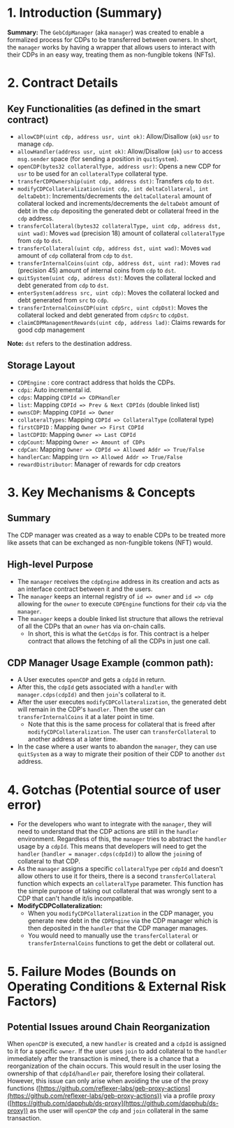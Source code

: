 # 1. Introduction (Summary)

**Summary:** The `GebCdpManager` (aka `manager`) was created to enable a formalized process for CDPs to be transferred between owners. In short, the `manager` works by having a wrapper that allows users to interact with their CDPs in an easy way, treating them as non-fungible tokens (NFTs).

# 2. Contract Details

## Key Functionalities (as defined in the smart contract)

- `allowCDP(uint cdp, address usr, uint ok)`: Allow/Disallow (`ok`) `usr` to manage `cdp`.
- `allowHandler(address usr, uint ok)`: Allow/Disallow (`ok`) `usr` to access `msg.sender` space (for sending a position in `quitSystem`).
- `openCDP(bytes32 collateralType, address usr)`: Opens a new CDP for `usr` to be used for an `collateralType` collateral type.
- `transferCDPOwnership(uint cdp, address dst)`: Transfers `cdp` to `dst`.
- `modifyCDPCollateralization(uint cdp, int deltaCollateral, int deltaDebt)`: Increments/decrements the `deltaCollateral` amount of collateral locked and increments/decrements the `deltaDebt` amount of debt in the `cdp` depositing the generated debt or collateral freed in the `cdp` address.
- `transferCollateral(bytes32 collateralType, uint cdp, address dst, uint wad)`: Moves `wad` (precision 18) amount of collateral `collateralType` from `cdp` to `dst`.
- `transferCollateral(uint cdp, address dst, uint wad)`: Moves `wad` amount of `cdp` collateral from `cdp` to `dst`.
- `transferInternalCoins(uint cdp, address dst, uint rad)`: Moves `rad` (precision 45) amount of internal coins from `cdp` to `dst`.
- `quitSystem(uint cdp, address dst)`: Moves the collateral locked and debt generated from `cdp` to `dst`.
- `enterSystem(address src, uint cdp)`: Moves the collateral locked and debt generated from `src` to `cdp`.
- `transferInternalCoinsCDP(uint cdpSrc, uint cdpDst)`: Moves the collateral locked and debt generated from `cdpSrc` to `cdpDst`.
- `claimCDPManagementRewards(uint cdp, address lad)`: Claims rewards for good cdp management

**Note:** `dst` refers to the destination address.

## Storage Layout

- `CDPEngine` : core contract address that holds the CDPs.
- `cdpi`: Auto incremental id.
- `cdps`: Mapping `CDPId => CDPHandler`
- `list`: Mapping `CDPId => Prev & Next CDPIds` (double linked list)
- `ownsCDP`: Mapping `CDPId => Owner`
- `collateralTypes`: Mapping `CDPId => CollateralType` (collateral type)
- `firstCDPID` : Mapping `Owner => First CDPId`
- `lastCDPID`: Mapping `Owner => Last CDPId`
- `cdpCount`: Mapping `Owner => Amount of CDPs`
- `cdpCan`: Mapping `Owner => CDPId => Allowed Addr => True/False`
- `handlerCan`: Mapping `Urn => Allowed Addr => True/False`
- `rewardDistributor`: Manager of rewards for cdp creators

# 3. Key Mechanisms & Concepts

## Summary

The CDP manager was created as a way to enable CDPs to be treated more like assets that can be exchanged as non-fungible tokens (NFT) would.

## High-level Purpose

- The `manager` receives the `cdpEngine` address in its creation and acts as an interface contract between it and the users.
- The `manager` keeps an internal registry of `id => owner` and `id => cdp` allowing for the `owner` to execute `CDPEngine` functions for their `cdp` via the `manager`.
- The `manager` keeps a double linked list structure that allows the retrieval of all the CDPs that an `owner` has via on-chain calls.
    - In short, this is what the `GetCdps` is for. This contract is a helper contract that allows the fetching of all the CDPs in just one call.

## CDP **Manager Usage Example (common path):**

- A User executes `openCDP` and gets a `cdpId` in return.
- After this, the `cdpId` gets associated with a `handler` with `manager.cdps(cdpId)` and then `join`'s collateral to it.
- After the user executes `modifyCDPCollateralization`, the generated debt will remain in the CDP's `handler`. Then the user can `transferInternalCoins` it at a later point in time.
    - Note that this is the same process for collateral that is freed after `modifyCDPCollateralization`. The user can `transferCollateral` to another address at a later time.
- In the case where a user wants to abandon the `manager`, they can use `quitSystem` as a way to migrate their position of their CDP to another `dst` address.

# 4. Gotchas (Potential source of user error)

- For the developers who want to integrate with the `manager`, they will need to understand that the CDP actions are still in the `handler` environment. Regardless of this, the `manager` tries to abstract the `handler` usage by a `cdpId`. This means that developers will need to get the `handler` (`handler = manager.cdps(cdpId)`) to allow the `join`ing of collateral to that CDP.
- As the `manager` assigns a specific `collateralType` per `cdpId` and doesn't allow others to use it for theirs, there is a second `transferCollateral` function which expects an `collateralType` parameter. This function has the simple purpose of taking out collateral that was wrongly sent to a CDP that can't handle it/is incompatible.
- **ModifyCDPCollateralization:**
    - When you `modifyCDPCollateralization` in the CDP manager, you generate new debt in the `CDPEngine` via the CDP manager which is then deposited in the `handler` that the CDP manager manages.
    - You would need to manually use the `transferCollateral` or `transferInternalCoins` functions to get the debt or collateral out.

# 5. Failure Modes (Bounds on Operating Conditions & External Risk Factors)

## **Potential Issues around Chain Reorganization**

When `openCDP` is executed, a new `handler` is created and a `cdpId` is assigned to it for a specific `owner`. If the user uses `join` to add collateral to the `handler` immediately after the transaction is mined, there is a chance that a reorganization of the chain occurs. This would result in the user losing the ownership of that `cdpId`/`handler` pair, therefore losing their collateral. However, this issue can only arise when avoiding the use of the proxy functions ([https://github.com/reflexer-labs/geb-proxy-actions](https://github.com/reflexer-labs/geb-proxy-actions)) via a profile proxy ([https://github.com/dapphub/ds-proxy](https://github.com/dapphub/ds-proxy)) as the user will `openCDP` the `cdp` and `join` collateral in the same transaction.
